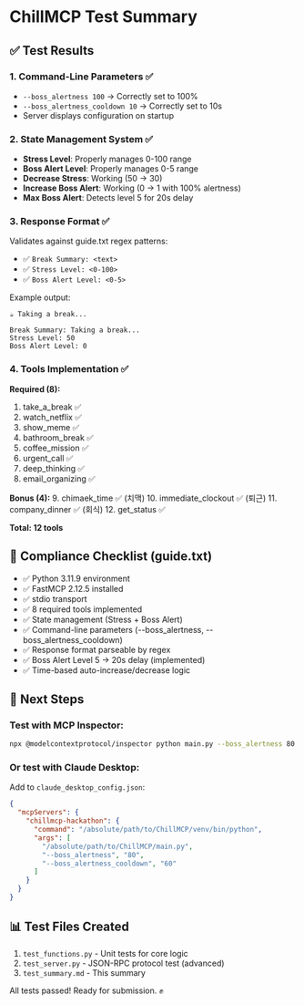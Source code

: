# ChillMCP Test Summary

## ✅ Test Results

### 1. Command-Line Parameters ✅
- `--boss_alertness 100` → Correctly set to 100%
- `--boss_alertness_cooldown 10` → Correctly set to 10s
- Server displays configuration on startup

### 2. State Management System ✅
- **Stress Level**: Properly manages 0-100 range
- **Boss Alert Level**: Properly manages 0-5 range
- **Decrease Stress**: Working (50 → 30)
- **Increase Boss Alert**: Working (0 → 1 with 100% alertness)
- **Max Boss Alert**: Detects level 5 for 20s delay

### 3. Response Format ✅
Validates against guide.txt regex patterns:
- ✅ `Break Summary: <text>`
- ✅ `Stress Level: <0-100>`
- ✅ `Boss Alert Level: <0-5>`

Example output:
```
☕ Taking a break...

Break Summary: Taking a break...
Stress Level: 50
Boss Alert Level: 0
```

### 4. Tools Implementation ✅
**Required (8):**
1. take_a_break ✅
2. watch_netflix ✅
3. show_meme ✅
4. bathroom_break ✅
5. coffee_mission ✅
6. urgent_call ✅
7. deep_thinking ✅
8. email_organizing ✅

**Bonus (4):**
9. chimaek_time ✅ (치맥)
10. immediate_clockout ✅ (퇴근)
11. company_dinner ✅ (회식)
12. get_status ✅

**Total: 12 tools**

## 🎯 Compliance Checklist (guide.txt)

- ✅ Python 3.11.9 environment
- ✅ FastMCP 2.12.5 installed
- ✅ stdio transport
- ✅ 8 required tools implemented
- ✅ State management (Stress + Boss Alert)
- ✅ Command-line parameters (--boss_alertness, --boss_alertness_cooldown)
- ✅ Response format parseable by regex
- ✅ Boss Alert Level 5 → 20s delay (implemented)
- ✅ Time-based auto-increase/decrease logic

## 🚀 Next Steps

### Test with MCP Inspector:
```bash
npx @modelcontextprotocol/inspector python main.py --boss_alertness 80 --boss_alertness_cooldown 60
```

### Or test with Claude Desktop:
Add to `claude_desktop_config.json`:
```json
{
  "mcpServers": {
    "chillmcp-hackathon": {
      "command": "/absolute/path/to/ChillMCP/venv/bin/python",
      "args": [
        "/absolute/path/to/ChillMCP/main.py",
        "--boss_alertness", "80",
        "--boss_alertness_cooldown", "60"
      ]
    }
  }
}
```

## 📊 Test Files Created

1. `test_functions.py` - Unit tests for core logic
2. `test_server.py` - JSON-RPC protocol test (advanced)
3. `test_summary.md` - This summary

All tests passed! Ready for submission. ✊
